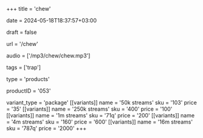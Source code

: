 +++
title = 'chew'

date = 2024-05-18T18:37:57+03:00

draft = false

url = '/chew'

audio = ['/mp3/chew/chew.mp3']

tags = ['trap']

type = 'products'

productID = '053'

variant_type = 'package'
[[variants]]
name = '50k streams'
sku = '103'
price = '35'
[[variants]]
name = '250k streams'
sku = '400'
price = '100'
[[variants]]
name = '1m streams'
sku = '71q'
price = '200'
[[variants]]
name = '4m streams'
sku = '160'
price = '600'
[[variants]]
name = '16m streams'
sku = '787q'
price = '2000'
+++

